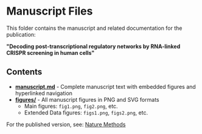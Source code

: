 # Manuscript Files

This folder contains the manuscript and related documentation for the publication:

**"Decoding post-transcriptional regulatory networks by RNA-linked CRISPR screening in human cells"**

## Contents

- **[manuscript.md](manuscript.md)** - Complete manuscript text with embedded figures and hyperlinked navigation
- **[figures/](figures/)** - All manuscript figures in PNG and SVG formats
  - Main figures: `fig1.png`, `fig2.png`, etc.
  - Extended Data figures: `figs1.png`, `figs2.png`, etc.

For the published version, see: [Nature Methods](https://www.nature.com/articles/s41592-025-02702-6)
